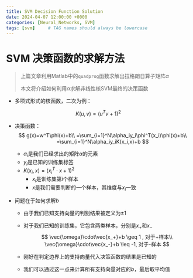 ```yaml
---
title: SVM Decision Function Solution
date: 2024-04-07 12:00:00 +0000
categories: [Neural_Networks, SVM]
tags: [svm]     # TAG names should always be lowercase
---
```


# SVM 决策函数的求解方法

> 上篇文章利用Matlab中的`quadprog`函数求解出拉格朗日算子矩阵$\alpha$
>
> 本文将介绍如何利用$\alpha$求解非线性核SVM最终的决策函数

- 多项式形式的核函数，二次为例：

$$
K(u,v)=(u^Tv+1)^2
$$

- 决策函数：
  $$
  g(x)=w^T\phi(x)+b\\
  =\sum_{i=1}^N\alpha_iy_i\phi^T(x_i)\phi(x)+b\\
  =\sum_{i=1}^N\alpha_iy_iK(x_i,x)+b
  $$

  - $\alpha_i$是我们已经求出的矩阵$\alpha$的元素
  - $y_i$是已知的训练集标签
  - $K(x_i,x)=(x_i^T \cdot x+1)^2$
    - $x_i$是训练集第$i$个样本
    - $x$是我们需要判断的一个样本，其维度与$x_i$一致

- 问题在于如何求解$b$

  - 由于我们已知支持向量的判别结果被定义为±1

  - 对于我们已知的训练集，它包含两类样本，分别是$x_+$和$x_-$
    $$
    \vec{\omega}\cdot\vec{x_+}+b \geq 1 , 对于+样本\\
    \vec{\omega}\cdot\vec{x_-}+b \leq -1, 对于-样本
    $$


  - 刚好在判定边界上的支持向量代入决策函数的结果是已知的
  - 我们可以通过这一点来计算所有支持向量对应的$b$，最后取平均值